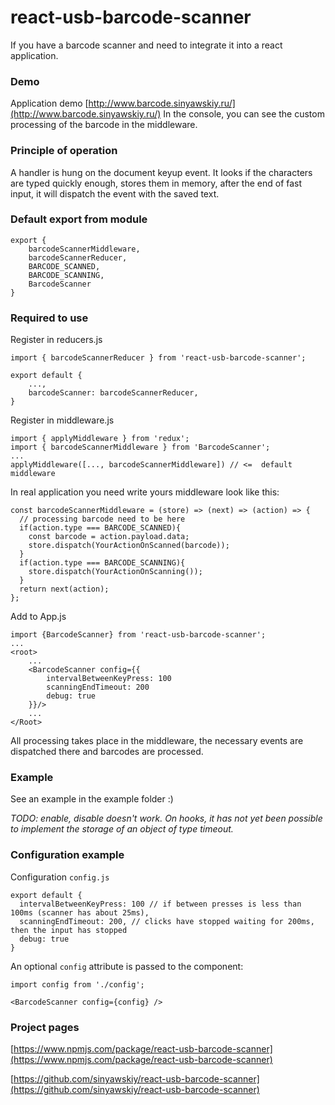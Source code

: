 # react-usb-barcode-scanner

If you have a barcode scanner and need to integrate it into a react application.

### Demo
Application demo [http://www.barcode.sinyawskiy.ru/](http://www.barcode.sinyawskiy.ru/)
In the console, you can see the custom processing of the barcode in the middleware.

### Principle of operation

A handler is hung on the document keyup event.
It looks if the characters are typed quickly enough, stores them in memory, after the end of fast input, it will dispatch the event with the saved text.

### Default export from module
```
export {
    barcodeScannerMiddleware,
    barcodeScannerReducer,
    BARCODE_SCANNED,
    BARCODE_SCANNING,
    BarcodeScanner
}
```

### Required to use

Register in reducers.js
```
import { barcodeScannerReducer } from 'react-usb-barcode-scanner';

export default {
    ...,
    barcodeScanner: barcodeScannerReducer,
}
```

Register in middleware.js
```
import { applyMiddleware } from 'redux';
import { barcodeScannerMiddleware } from 'BarcodeScanner';
...
applyMiddleware([..., barcodeScannerMiddleware]) // <=  default middleware
```

In real application you need write yours middleware look like this:
```
const barcodeScannerMiddleware = (store) => (next) => (action) => {
  // processing barcode need to be here
  if(action.type === BARCODE_SCANNED){
    const barcode = action.payload.data;
    store.dispatch(YourActionOnScanned(barcode));
  }
  if(action.type === BARCODE_SCANNING){
    store.dispatch(YourActionOnScanning());
  }
  return next(action);
};
```

Add to App.js
```
import {BarcodeScanner} from 'react-usb-barcode-scanner';
...
<root>
    ...
    <BarcodeScanner config={{
        intervalBetweenKeyPress: 100
        scanningEndTimeout: 200
        debug: true
    }}/>
    ...
</Root>
```

All processing takes place in the middleware, the necessary events are dispatched there and barcodes are processed.

### Example
See an example in the example folder :)

_TODO: enable, disable doesn't work. On hooks, it has not yet been possible to implement the storage of an object of type timeout._

### Configuration example

Configuration `config.js`
```
export default {
  intervalBetweenKeyPress: 100 // if between presses is less than 100ms (scanner has about 25ms),
  scanningEndTimeout: 200, // clicks have stopped waiting for 200ms, then the input has stopped
  debug: true
}
```

An optional `config` attribute is passed to the component:
```
import config from './config';

<BarcodeScanner config={config} />
```

### Project pages

[https://www.npmjs.com/package/react-usb-barcode-scanner](https://www.npmjs.com/package/react-usb-barcode-scanner)

[https://github.com/sinyawskiy/react-usb-barcode-scanner](https://github.com/sinyawskiy/react-usb-barcode-scanner) 
